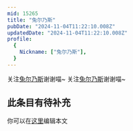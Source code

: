 ```yaml
---
mid: 15265
title: "兔尔乃斯"
pubDate: "2024-11-04T11:22:10.008Z"
updatedDate: "2024-11-04T11:22:10.008Z"
profile:
  {
    Nickname: ["兔尔乃斯"],
  }
---
```


关注[兔尔乃斯](https://space.bilibili.com/15265)谢谢喵~ 关注[兔尔乃斯](https://space.bilibili.com/15265)谢谢喵~

## 此条目有待补充
你可以在[这里](https://github.com/Yuhanawa/VTuber.ICU/edit/master/src/content/v/兔尔乃斯/index.md)编辑本文
